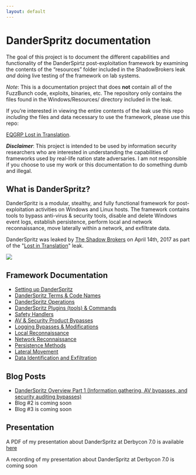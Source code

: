 ```yaml
---
layout: default
---
```


# [](#header-1)DanderSpritz documentation

The goal of this project is to document the different capabilities and functionality of the DanderSpirtz post-exploitation framework by examining the contents of the “resources” folder included in the ShadowBrokers leak _and_ doing live testing of the framework on lab systems. 

_Note_: This is a documentation project that does **not** contain all of the FuzzBunch code, exploits, binaries, etc. The repository only contains the files found in the Windows/Resources/ directory included in the leak.

If you’re interested in viewing the entire contents of the leak use this repo _including_ the files and data necessary to use the framework, please use this repo:

[EQGRP Lost in Translation](https://github.com/x0rz/EQGRP/_Lost/_in/_Translation).

_**Disclaimer**_: This project is intended to be used by information security researchers who are interested in understanding the capabilities of frameworks used by real-life nation state adversaries. I am not responsible if you choose to use my work or this documentation to do something dumb and illegal. 

## [](#header-2)What is DanderSpritz? 

DanderSpritz is a modular, stealthy, and fully functional framework for post-exploitation activities on Windows and Linux hosts. The framework contains tools to bypass anti-virus & security tools, disable and delete Windows event logs, establish persistence, perform local and network reconnaissance, move laterally within a network, and exfiltrate data. 

DanderSpritz was leaked by [The Shadow Brokers](https://en.wikipedia.org/wiki/The_Shadow_Brokers) on April 14th, 2017 as part of the "[Lost in Translation](https://www.bleepingcomputer.com/news/security/shadow-brokers-release-new-files-revealing-windows-exploits-swift-attacks/)" leak. 

![](https://cdn-images-1.medium.com/max/1000/0*ano1zqapZ9m4QWyb.png)

## [](#header-2)Framework Documentation

*   [Setting up DanderSpritz](setup)
*   [DanderSpritz Terms & Code Names](terms)
*   [DanderSpritz Operations](operation)
*	[DanderSpritz Plugins (tools) & Commands](plugins)
*   [Safety Handlers](safety)
*   [AV & Security Product Bypasses](psp_bypass)
*   [Logging Bypasses & Modifications](logging_bypass)
*   [Local Reconnaissance](local_recon)
*   [Network Reconnaissance](network_recon)
*   [Persistence Methods](persistence)
*   [Lateral Movement](lateral)
*   [Data Identification and Exfiltration](exfil)

## [](#header-2)Blog Posts

*   [DanderSpritz Overview Part 1 (Information gathering, AV bypasses, and security auditing bypasses)](https://medium.com/francisck/the-equation-groups-post-exploitation-tools-danderspritz-and-more-part-1-a1a6372435cd)
*   Blog #2 is coming soon
*   Blog #3 is coming soon

## [](#header-2)Presentation 

A PDF of my presentation about DanderSpritz at Derbycon 7.0 is available [here](https://www.dropbox.com/s/xf0b4xtqs6b0za4/Derby_preso.pdf?dl=0)

A recording of my presentation about DanderSpritz at Derbycon 7.0 is coming soon
